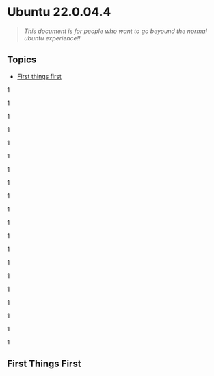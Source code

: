 # **Ubuntu 22.0.04.4**

> *This document is for people who want to go beyound the normal ubuntu experience!!*

## **Topics**

* [First things first](#user-content-first-things-first)

1

1

1

1

1

1

1

1

1

1

1

1

1

1

1

1

1

1

1

1

## First Things First
